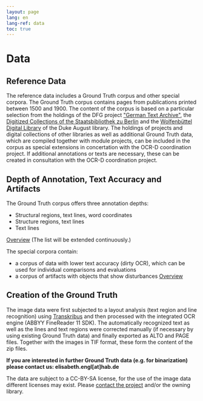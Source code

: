 ```yaml
---
layout: page
lang: en
lang-ref: data
toc: true
---
```


# Data

## Reference Data

The reference data includes a Ground Truth corpus and other special corpora.
The Ground Truth corpus contains pages from publications printed between 1500
and 1900. The content of the corpus is based on a particular selection from the
holdings of the DFG project ["German Text
Archive"](http://www.deutschestextarchiv.de), the [Digitized Collections of the
Staatsbibliothek zu Berlin](http://digital.staatsbibliothek-berlin.de/) and the
[Wolfenbüttel Digital
Library](http://www.hab.de/de/home/bibliothek/digitale-bibliothek-wdb.html) of
the Duke August library. The holdings of projects and digital collections of
other libraries as well as additional Ground Truth data, which are compiled
together with module projects, can be included in the corpus as special
extensions in concertation with the OCR-D coordination project. If additional
annotations or texts are necessary, these can be created in consultation with
the OCR-D coordination project.

## Depth of Annotation, Text Accuracy and Artifacts

The Ground Truth corpus offers three annotation depths:

* Structural regions, text lines, word coordinates
* Structure regions, text lines
* Text lines

[Overview](sites/all/GTDaten/IndexGT.html) (The list will be extended continuously.)

The special corpora contain:

* a corpus of data with lower text accuracy (dirty OCR), which can be used for individual comparisons and evaluations
* a corpus of artifacts with objects that show disturbances
[Overview](https://docs.google.com/spreadsheets/d/1sS9bmPFo6UjRysO6Q-bGSOAFOR41m6dyiIOvgg6ajLg/edit#gid=0)

## Creation of the Ground Truth

The image data were first subjected to a layout analysis (text region and line recognition) using [Transkribus](https://transkribus.eu/Transkribus/) and then processed with the integrated OCR engine (ABBYY FineReader 11 SDK). The automatically recognized text as well as the lines and text regions were corrected manually (if necessary by using existing Ground Truth data) and finally exported as ALTO and PAGE files. Together with the images in TIF format, these form the content of the zip files.

**If you are interested in further Ground Truth data (e.g. for binarization) please contact us: elisabeth.engl[at]hab.de**

The data are subject to a CC-BY-SA license, for the use of the image data
different licenses may exist. Please [contact the project](contact) and/or the owning library.
